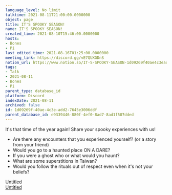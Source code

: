 ```yaml
---
language_level: No limit
talktime: 2021-08-11T21:00:00.0000000
object: page
title: IT'S SPOOKY SEASON!
name: IT'S SPOOKY SEASON!
created_time: 2021-08-10T15:46:00.0000000
hosts:
- Bones
- Pi
last_edited_time: 2021-08-16T01:25:00.0000000
meeting_link: https://discord.gg/vE7QUXGDnS
notion_url: https://www.notion.so/IT-S-SPOOKY-SEASON-1d09269f40ae4c3eadd27645e3006ddf
tags:
- Talk
- 2021-08-11
- Bones
- Pi
parent_type: database_id
platform: Discord
indexDate: 2021-08-11
archived: false
id: 1d09269f-40ae-4c3e-add2-7645e3006ddf
parent_database_id: e9339446-880f-4ef0-8ad7-8ad1f507dded
---
```


It's that time of the year again! Share your spooky experiences with us!
   - Are there any encounters that you experienced yourself? (or a story from your friend)
   - Would you go to a haunted place ON A
  DARE?
   - If you were a ghost who or what would you haunt?
   - What are some superstitions in Taiwan?
   - Would you follow the rituals out of respect even when it's not your beliefs?


[Untitled](https://www.notion.so/12c4a9e645d54aefa860b5f927a0b220)   
[Untitled](https://www.notion.so/482e61b02b9c4456b2b4fe86bb7544c6)   







